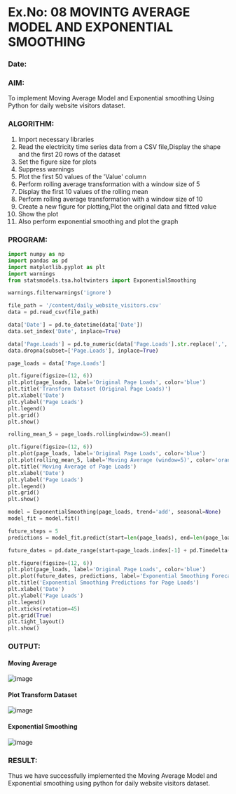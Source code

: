 # Ex.No: 08     MOVINTG AVERAGE MODEL AND EXPONENTIAL SMOOTHING
### Date: 


### AIM:
To implement Moving Average Model and Exponential smoothing Using Python for daily website visitors dataset.
### ALGORITHM:
1. Import necessary libraries
2. Read the electricity time series data from a CSV file,Display the shape and the first 20 rows of
the dataset
3. Set the figure size for plots
4. Suppress warnings
5. Plot the first 50 values of the 'Value' column
6. Perform rolling average transformation with a window size of 5
7. Display the first 10 values of the rolling mean
8. Perform rolling average transformation with a window size of 10
9. Create a new figure for plotting,Plot the original data and fitted value
10. Show the plot
11. Also perform exponential smoothing and plot the graph
### PROGRAM:
```py
import numpy as np
import pandas as pd
import matplotlib.pyplot as plt
import warnings
from statsmodels.tsa.holtwinters import ExponentialSmoothing

warnings.filterwarnings('ignore')

file_path = '/content/daily_website_visitors.csv'
data = pd.read_csv(file_path)

data['Date'] = pd.to_datetime(data['Date'])
data.set_index('Date', inplace=True)

data['Page.Loads'] = pd.to_numeric(data['Page.Loads'].str.replace(',', ''), errors='coerce')
data.dropna(subset=['Page.Loads'], inplace=True)

page_loads = data['Page.Loads']

plt.figure(figsize=(12, 6))
plt.plot(page_loads, label='Original Page Loads', color='blue')
plt.title('Transform Dataset (Original Page Loads)')
plt.xlabel('Date')
plt.ylabel('Page Loads')
plt.legend()
plt.grid()
plt.show()

rolling_mean_5 = page_loads.rolling(window=5).mean()

plt.figure(figsize=(12, 6))
plt.plot(page_loads, label='Original Page Loads', color='blue')
plt.plot(rolling_mean_5, label='Moving Average (window=5)', color='orange')
plt.title('Moving Average of Page Loads')
plt.xlabel('Date')
plt.ylabel('Page Loads')
plt.legend()
plt.grid()
plt.show()

model = ExponentialSmoothing(page_loads, trend='add', seasonal=None)
model_fit = model.fit()

future_steps = 5
predictions = model_fit.predict(start=len(page_loads), end=len(page_loads) + future_steps - 1)

future_dates = pd.date_range(start=page_loads.index[-1] + pd.Timedelta(days=1), periods=future_steps, freq='D')

plt.figure(figsize=(12, 6))
plt.plot(page_loads, label='Original Page Loads', color='blue')
plt.plot(future_dates, predictions, label='Exponential Smoothing Forecast', color='orange')
plt.title('Exponential Smoothing Predictions for Page Loads')
plt.xlabel('Date')
plt.ylabel('Page Loads')
plt.legend()
plt.xticks(rotation=45)
plt.grid(True)
plt.tight_layout()
plt.show()

```
### OUTPUT:

#### Moving Average
![image](https://github.com/user-attachments/assets/ec06ba6c-c5ca-4e65-8e3a-b75aa44e8985)

#### Plot Transform Dataset
![image](https://github.com/user-attachments/assets/4e1ab13f-fd16-4320-8f82-4e80d4e07b58)

#### Exponential Smoothing
![image](https://github.com/user-attachments/assets/e99f522a-837d-4920-8f2d-228dfc752ef1)



### RESULT:
Thus we have successfully implemented the Moving Average Model and Exponential smoothing using python for daily website visitors dataset.
